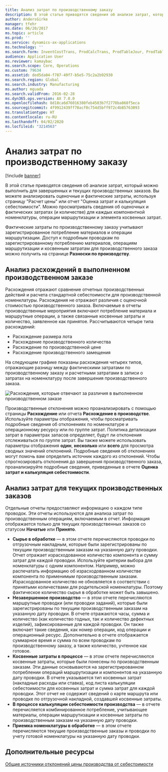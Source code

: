 ```yaml
---
title: Анализ затрат по производственному заказу
description: В этой статье приводятся сведения об анализе затрат, который можно выполнить для завершенных и текущих производственных заказов. Вы можете анализировать оценочные и фактические затраты, используя страницу "Расчет цены" или отчет "Оценка затрат и калькуляция себестоимости". Можно просматривать сведения об оценочных и фактических затратах (и количестве) для каждых компонентной номенклатуры, операции маршрутизации и элемента косвенных затрат.
author: AndersGirke
manager: tfehr
ms.date: 06/20/2017
ms.topic: article
ms.prod: ''
ms.service: dynamics-ax-applications
ms.technology: ''
ms.search.form: InventCostTrans, ProdCalcTrans, ProdTableJour, ProdTableListPage
audience: Application User
ms.reviewer: kamaybac
ms.search.scope: Core, Operations
ms.custom: 79634
ms.assetid: ded5da04-f787-49f7-b5e5-75c2a2b92930
ms.search.region: Global
ms.search.industry: Manufacturing
ms.author: mguada
ms.search.validFrom: 2016-02-28
ms.dyn365.ops.version: AX 7.0.0
ms.openlocfilehash: 8d18ca6d76016380feb4503b7f2778ba068f5eca
ms.sourcegitcommit: 4f9912439ff78acf0c754d5bff972c4b85763093
ms.translationtype: HT
ms.contentlocale: ru-RU
ms.lasthandoff: 04/02/2020
ms.locfileid: "3214563"
---
```

# <a name="production-order-cost-analysis"></a>Анализ затрат по производственному заказу

[!include [banner](../includes/banner.md)]

В этой статье приводятся сведения об анализе затрат, который можно выполнить для завершенных и текущих производственных заказов. Вы можете анализировать оценочные и фактические затраты, используя страницу "Расчет цены" или отчет "Оценка затрат и калькуляция себестоимости". Можно просматривать сведения об оценочных и фактических затратах (и количестве) для каждых компонентной номенклатуры, операции маршрутизации и элемента косвенных затрат.

Фактические затраты по производственному заказу учитывают зарегистрированное потребление материалов и операции маршрутизации. Доступ к подробным проводкам по зарегистрированному потреблению материалов, операциям маршрутизации и косвенным затратам для производственного заказа можно получить на странице **Разноски по производству**.

## <a name="variance-analysis-for-a-completed-production-order"></a>Анализ расхождений в выполненном производственном заказе
Расхождения отражают сравнение отчетных производственных действий и расчета стандартной себестоимости для производственной номенклатуры. Расхождения не отражают различия с оценочной стоимостью производственного заказа. Включаемые в отчеты производственные мероприятия включают потребление материала и маршрутные операции, а также связанные косвенные затраты и количество, заявленное как принятое. Рассчитываются четыре типа расхождений:

-   Расхождение размера лота
-   Расхождение производственного количества
-   Расхождение по производственной цене
-   Расхождение производственного замещения

На следующем графике показаны расхождения четырех типов, отражающие разницу между фактическими затратами по производственному заказу и расчетными затратами в записи о затратах на номенклатуру после завершения производственного заказа. 

![Расхождения, которые отвечают за различия в выполненном производственном заказе](./media/control.jpg) 

Производственные отклонения можно проанализировать с помощью страницы **Расхождение** или отчета **Расхождение в производстве**. Используйте параметры отображения, чтобы просматривать подробные сведения об отклонениях по номенклатуре и операционному ресурсу или по группе затрат. Политика детализации затрат в параметрах запасов определяет, будут ли отклонения отслеживаться по группе затрат. Вы также можете использовать параметры отображения **один**, **несколько** или **всего** для просмотра сводных значений отклонений. Подробные сведения об отклонениях могут помочь вам определить источник каждого из отклонений. Чтобы спрогнозировать отклонения до завершения производственного заказа, проанализируйте подробные сведения, приведенные в отчете **Оценка затрат и калькуляция себестоимости**.

## <a name="cost-analysis-for-current-production-orders"></a>Анализ затрат для текущих производственных заказов
Отдельные отчеты предоставляют информацию о каждом типе проводок. Эти отчеты используются для анализа затрат по производственным операциям, включаемым в отчет. Информация отображается только для текущих производственных заказов со статусом **Начатые** или **Принято**.

-   **Сырье в обработке** — в этом отчете перечисляются проводки по отгрузочным накладным, которые были зарегистрированы по текущим производственным заказам на указанную дату проводки. Отчет отражает израсходованное количество компонента и сумму затрат для каждой проводки. Используйте критерии выбора для номенклатуры с одним компонентом. Например, можно распечатать информацию об израсходованном количестве компонента по применимым производственным заказам. Израсходованное количество не обновляется в соответствии с принятыми количествами для родительской номенклатуры. Поэтому фактическое количество сырья в обработке может быть завышено.
-   **Незавершенное производство** — в этом отчете перечисляются маршрутные проводки (или проводки заданий), которые были зарегистрированы по текущим производственным заказам на указанную дату проводки. В отчете отражаются часы, сумма и количество (как количество годных, так и количество дефектных изделий), зафиксированные для каждой проводки. Он также включает такие сведения, как номер операции, код операции и операционный ресурс. Дополнительно в отчете отображается суммарное время и сумма по всем проводкам по производственному заказу, а также количество, учтенное как готовое.
-   **Косвенные затраты в процессе** — в этом отчете перечисляются косвенные затраты, которые были понесены по производственным заказам. Эти данные основываются на зарегистрированном потреблении операций маршрутизации и компонентов на указанную дату проводки. В отчете указывается тип косвенных затрат (накладные расходы или ставка), код листа калькуляции себестоимости для косвенных затрат и сумма затрат для каждой проводки. Этот отчет не содержит сведений о карте маршрута или проводке по отгрузочной накладной, создавшей косвенные затраты.
-   **В процессе калькуляции себестоимости производства** — в отчете перечисляется комбинированное потребление, учитывающее материалы, операции маршрутизации и косвенные затраты по производственным заказам на указанную дату проводки.
-   **Приемка номенклатуры в обработке** — в этом отчете перечисляются текущие производственные заказы и проводки по учету готовой номенклатуры на указанную дату проводки.


<a name="additional-resources"></a>Дополнительные ресурсы
--------

[Общие источники отклонений цены производства от себестоимости](common-sources-of-production-variances.md)



